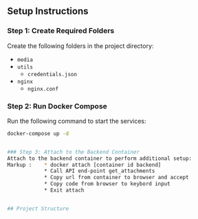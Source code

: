 
## Setup Instructions

### Step 1: Create Required Folders

Create the following folders in the project directory:

- `media`
- `utils`
  - `credentials.json`
- `nginx`
  - `nginx.conf`

### Step 2: Run Docker Compose

Run the following command to start the services:

```bash
docker-compose up -d


### Step 3: Attach to the Backend Container
Attach to the backend container to perform additional setup:
Markup :    * docker attach [container id backend]
            * Call API end-point get_attachments
            * Copy url from container to browser and accept 
            * Copy code from browser to keybord input
            * Exit attach


## Project Structure